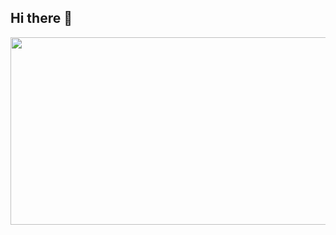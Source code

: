## Hi there 👋
<a href="https://www.gitanimals.org/en_US?utm_medium=image&utm_source=JumboEgg&utm_content=farm">
<img
  src="https://render.gitanimals.org/farms/JumboEgg"
  width="600"
  height="300"
/>
</a>


<!--
**JumboEgg/JumboEgg** is a ✨ _special_ ✨ repository because its `README.md` (this file) appears on your GitHub profile.

Here are some ideas to get you started:

- 🔭 I’m currently working on ...
- 🌱 I’m currently learning ...
- 👯 I’m looking to collaborate on ...
- 🤔 I’m looking for help with ...
- 💬 Ask me about ...
- 📫 How to reach me: ...
- 😄 Pronouns: ...
- ⚡ Fun fact: ...
-->

